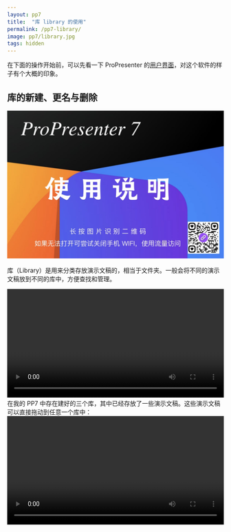 ```yaml
---
layout: pp7
title:  "库 library 的使用"
permalink: /pp7-library/
image: pp7/library.jpg
tags: hidden
---
```


在下面的操作开始前，可以先看一下 ProPresenter 的[用户界面](/pp7-whole-interface/)，对这个软件的样子有个大概的印象。

## 库的新建、更名与删除

![](/images/pp7/pp7-post.jpg)

库（Library）是用来分类存放演示文稿的，相当于文件夹。一般会将不同的演示文稿放到不同的库中，方便查找和管理。

<video width="100%" controls>
  <source src="{{ site.baseurl }}/videos/library-1.mp4" type="video/mp4">
</video>
在我的 PP7 中存在建好的三个库，其中已经存放了一些演示文稿。这些演示文稿可以直接拖动到任意一个库中：

<video width="100%" controls>
  <source src="{{ site.baseurl }}/videos/library-traverse.mp4" type="video/mp4">
</video>